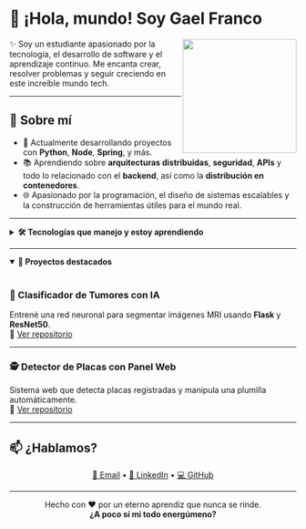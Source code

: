 # 👋 ¡Hola, mundo! Soy **Gael Franco**

<img align="right" src="https://user-images.githubusercontent.com/5713670/87202985-820dcb80-c2b6-11ea-9f56-7ec461c497c3.gif" width="200"/>

✨ Soy un estudiante apasionado por la tecnología, el desarrollo de software y el aprendizaje continuo. Me encanta crear, resolver problemas y seguir creciendo en este increíble mundo tech.

---

## 🧠 Sobre mí

- 🔭 Actualmente desarrollando proyectos con **Python**, **Node**, **Spring**, y más.
- 📚 Aprendiendo sobre **arquitecturas distribuidas**, **seguridad**, **APIs** y todo lo relacionado con el **backend**, así como la **distribución en contenedores**.
- 🌐 Apasionado por la programación, el diseño de sistemas escalables y la construcción de herramientas útiles para el mundo real.

---

<details>
<summary><strong>🛠️ Tecnologías que manejo y estoy aprendiendo</strong></summary>

<br/>

| 🧩 Lenguajes | ⚙️ Frameworks / Herramientas | 🚀 Aprendiendo |
|-------------|-------------------------------|----------------|
| ![Python](https://img.shields.io/badge/-Python-3776AB?style=flat-square&logo=python&logoColor=ffffff) | Flask | ![FastAPI](https://img.shields.io/badge/FastAPI-005571?style=flat-square&logo=fastapi&logoColor=white) ![Django](https://img.shields.io/badge/Django-092E20?style=flat-square&logo=django&logoColor=white) |
| ![Java](https://img.shields.io/badge/Java-007396?style=flat-square&logo=java&logoColor=white) | Spring Boot | -- |
| ![JavaScript](https://img.shields.io/badge/-JavaScript-F7DF1E?style=flat-square&logo=javascript&logoColor=ffffff) | Node.js, Express, React | ![NestJS](https://img.shields.io/badge/NestJS-E0234E?style=flat-square&logo=nestjs&logoColor=white) |
| ![HTML5](https://img.shields.io/badge/-HTML5-E34F26?style=flat-square&logo=html5&logoColor=white) ![CSS3](https://img.shields.io/badge/-CSS3-1572B6?style=flat-square&logo=css3&logoColor=white) | Tailwind CSS | -- |

</details>

---

<details open>
<summary><strong>🚀 Proyectos destacados</strong></summary>

<br/>

### 🧠 Clasificador de Tumores con IA  
Entrené una red neuronal para segmentar imágenes MRI usando **Flask** y **ResNet50**.  
🔗 [Ver repositorio](https://github.com/GaelFG17/mri_api)

---

### 🕵️ Detector de Placas con Panel Web  
Sistema web que detecta placas registradas y manipula una plumilla automáticamente.  
🔗 [Ver repositorio](https://github.com/GaelFG17/proyecto-placas)

</details>

---

## 📫 ¿Hablamos?

<p align="center">
  <a href="mailto:gaelfg1720@gmail.com">📩 Email</a> • 
  <a href="https://www.linkedin.com/in/gael-franco-garcia-992886340/">💼 LinkedIn</a> • 
  <a href="https://github.com/GaelFG17">💻 GitHub</a>
</p>

---

<p align="center">
  Hecho con ❤️ por un eterno aprendiz que nunca se rinde.  
  <br/><strong>¿A poco sí mi todo energúmeno?</strong>
</p>
